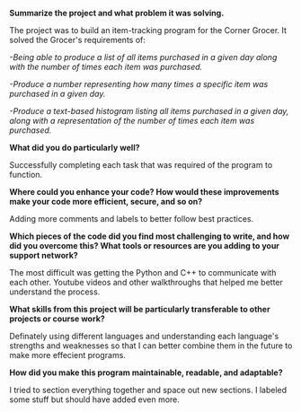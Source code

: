 **Summarize the project and what problem it was solving.**

The project was to build an item-tracking program for the Corner Grocer. 
It solved the Grocer's requirements of: 

  *-Being able to produce a list of all items purchased in a given day along with the number of times each item was purchased.*
  
  *-Produce a number representing how many times a specific item was purchased in a given day.*
 
  *-Produce a text-based histogram listing all items purchased in a given day, along with a representation of the number of times each item was purchased.*
  
  
  
**What did you do particularly well?**

Successfully completing each task that was required of the program to function.


**Where could you enhance your code? How would these improvements make your code more efficient, secure, and so on?**

Adding more comments and labels to better follow best practices.



**Which pieces of the code did you find most challenging to write, and how did you overcome this? What tools or resources are you adding to your support network?**

The most difficult was getting the Python and C++ to communicate with each other. Youtube videos and other walkthroughs that helped me better understand the process. 



**What skills from this project will be particularly transferable to other projects or course work?**

Definately using different languages and understanding each language's strengths and weaknesses so that I can better combine them in the future to make more effecient programs.



**How did you make this program maintainable, readable, and adaptable?**

I tried to section everything together and space out new sections. I labeled some stuff but should have added even more. 
